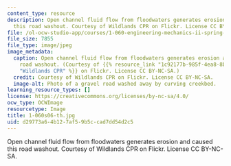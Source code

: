 ```yaml
---
content_type: resource
description: Open channel fluid flow from floodwaters generates erosion and caused
  this road washout. Courtesy of Wildlands CPR on Flickr. License CC BY-NC-SA.
file: /ol-ocw-studio-app/courses/1-060-engineering-mechanics-ii-spring-2006/d29773a64b127af59b5ccad7dd54d2c5_1-060s06-th.jpg
file_size: 7855
file_type: image/jpeg
image_metadata:
  caption: Open channel fluid flow from floodwaters generates erosion and caused this
    road washout. (Courtesy of {{% resource_link "1c92177b-985f-4ea8-8bdc-c9d745bedd02"
    "Wildlands CPR" %}} on Flickr. License CC BY-NC-SA.)
  credit: Courtesy of Wildlands CPR on Flickr. License CC BY-NC-SA.
  image-alt: Photo of a gravel road washed away by curving creekbed.
learning_resource_types: []
license: https://creativecommons.org/licenses/by-nc-sa/4.0/
ocw_type: OCWImage
resourcetype: Image
title: 1-060s06-th.jpg
uid: d29773a6-4b12-7af5-9b5c-cad7dd54d2c5
---
```

Open channel fluid flow from floodwaters generates erosion and caused this road washout. Courtesy of Wildlands CPR on Flickr. License CC BY-NC-SA.
